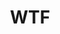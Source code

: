 ---
title: WTF
crosslinks:
- AskReddit
- pics
- funny
- gifs
- todayilearned
- videos
- watchpeopledie
- IAmA
- botwatch
- mildlyinteresting
- gifsthatendtoosoon
- OutOfTheLoop
- OSHA
- interestingasfuck
- natureismetal
- popping
- tifu
- SubAutoCorrectBot
- aww
- '2013'
---